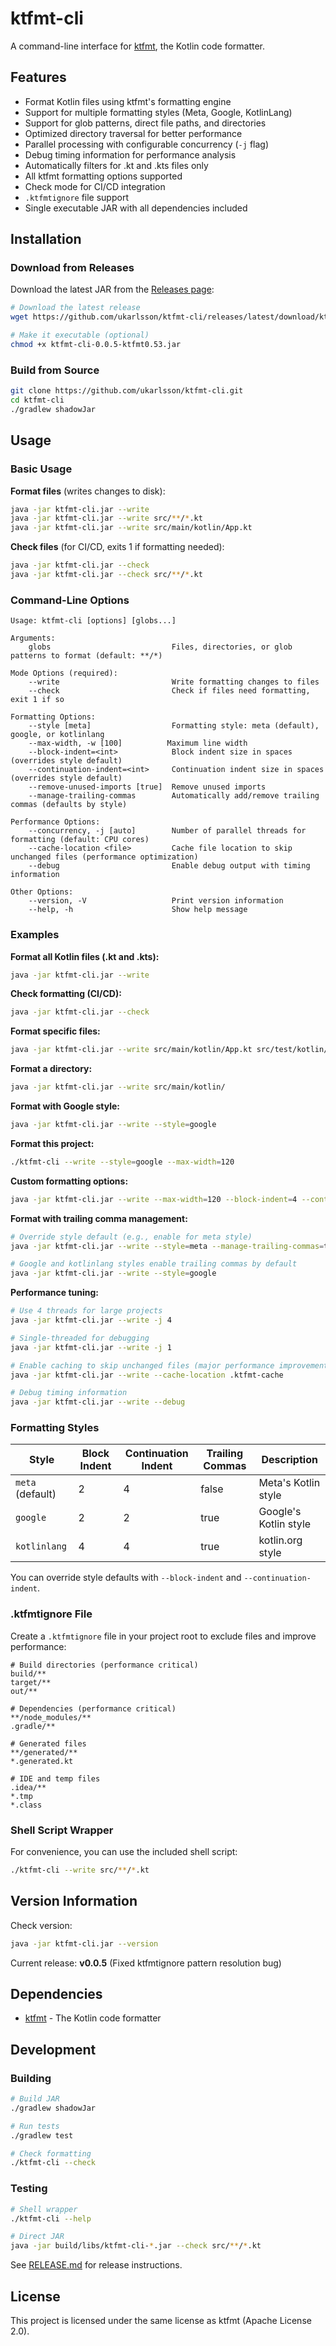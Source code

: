 # ktfmt-cli

A command-line interface for [ktfmt](https://github.com/facebook/ktfmt), the Kotlin code formatter.

## Features

- Format Kotlin files using ktfmt's formatting engine
- Support for multiple formatting styles (Meta, Google, KotlinLang)
- Support for glob patterns, direct file paths, and directories
- Optimized directory traversal for better performance
- Parallel processing with configurable concurrency (`-j` flag)
- Debug timing information for performance analysis
- Automatically filters for .kt and .kts files only
- All ktfmt formatting options supported
- Check mode for CI/CD integration
- `.ktfmtignore` file support
- Single executable JAR with all dependencies included

## Installation

### Download from Releases

Download the latest JAR from the [Releases page](https://github.com/ukarlsson/ktfmt-cli/releases):

```bash
# Download the latest release
wget https://github.com/ukarlsson/ktfmt-cli/releases/latest/download/ktfmt-cli-0.0.5-ktfmt0.53.jar

# Make it executable (optional)
chmod +x ktfmt-cli-0.0.5-ktfmt0.53.jar
```

### Build from Source

```bash
git clone https://github.com/ukarlsson/ktfmt-cli.git
cd ktfmt-cli
./gradlew shadowJar
```

## Usage

### Basic Usage

**Format files** (writes changes to disk):
```bash
java -jar ktfmt-cli.jar --write
java -jar ktfmt-cli.jar --write src/**/*.kt
java -jar ktfmt-cli.jar --write src/main/kotlin/App.kt
```

**Check files** (for CI/CD, exits 1 if formatting needed):
```bash
java -jar ktfmt-cli.jar --check
java -jar ktfmt-cli.jar --check src/**/*.kt
```

### Command-Line Options

```
Usage: ktfmt-cli [options] [globs...]

Arguments:
    globs                           Files, directories, or glob patterns to format (default: **/*)

Mode Options (required):
    --write                         Write formatting changes to files
    --check                         Check if files need formatting, exit 1 if so

Formatting Options:
    --style [meta]                  Formatting style: meta (default), google, or kotlinlang
    --max-width, -w [100]          Maximum line width
    --block-indent=<int>            Block indent size in spaces (overrides style default)
    --continuation-indent=<int>     Continuation indent size in spaces (overrides style default)
    --remove-unused-imports [true]  Remove unused imports
    --manage-trailing-commas        Automatically add/remove trailing commas (defaults by style)

Performance Options:
    --concurrency, -j [auto]        Number of parallel threads for formatting (default: CPU cores)
    --cache-location <file>         Cache file location to skip unchanged files (performance optimization)
    --debug                         Enable debug output with timing information

Other Options:
    --version, -V                   Print version information
    --help, -h                      Show help message
```

### Examples

**Format all Kotlin files (.kt and .kts):**
```bash
java -jar ktfmt-cli.jar --write
```

**Check formatting (CI/CD):**
```bash
java -jar ktfmt-cli.jar --check
```

**Format specific files:**
```bash
java -jar ktfmt-cli.jar --write src/main/kotlin/App.kt src/test/kotlin/AppTest.kt
```

**Format a directory:**
```bash
java -jar ktfmt-cli.jar --write src/main/kotlin/
```

**Format with Google style:**
```bash
java -jar ktfmt-cli.jar --write --style=google
```

**Format this project:**
```bash
./ktfmt-cli --write --style=google --max-width=120
```

**Custom formatting options:**
```bash
java -jar ktfmt-cli.jar --write --max-width=120 --block-indent=4 --continuation-indent=8
```

**Format with trailing comma management:**
```bash
# Override style default (e.g., enable for meta style)
java -jar ktfmt-cli.jar --write --style=meta --manage-trailing-commas=true

# Google and kotlinlang styles enable trailing commas by default
java -jar ktfmt-cli.jar --write --style=google
```

**Performance tuning:**
```bash
# Use 4 threads for large projects
java -jar ktfmt-cli.jar --write -j 4

# Single-threaded for debugging
java -jar ktfmt-cli.jar --write -j 1

# Enable caching to skip unchanged files (major performance improvement)
java -jar ktfmt-cli.jar --write --cache-location .ktfmt-cache

# Debug timing information
java -jar ktfmt-cli.jar --write --debug
```

### Formatting Styles

| Style | Block Indent | Continuation Indent | Trailing Commas | Description |
|-------|--------------|-------------------|-----------------|-------------|
| `meta` (default) | 2 | 4 | false | Meta's Kotlin style |
| `google` | 2 | 2 | true | Google's Kotlin style |
| `kotlinlang` | 4 | 4 | true | kotlin.org style |

You can override style defaults with `--block-indent` and `--continuation-indent`.

### .ktfmtignore File

Create a `.ktfmtignore` file in your project root to exclude files and improve performance:

```
# Build directories (performance critical)
build/**
target/**
out/**

# Dependencies (performance critical)
**/node_modules/**
.gradle/**

# Generated files
**/generated/**
*.generated.kt

# IDE and temp files
.idea/**
*.tmp
*.class
```

### Shell Script Wrapper

For convenience, you can use the included shell script:

```bash
./ktfmt-cli --write src/**/*.kt
```

## Version Information

Check version:
```bash
java -jar ktfmt-cli.jar --version
```

Current release: **v0.0.5** (Fixed ktfmtignore pattern resolution bug)

## Dependencies

- [ktfmt](https://github.com/facebook/ktfmt) - The Kotlin code formatter

## Development

### Building

```bash
# Build JAR
./gradlew shadowJar

# Run tests
./gradlew test

# Check formatting
./ktfmt-cli --check
```

### Testing

```bash
# Shell wrapper
./ktfmt-cli --help

# Direct JAR
java -jar build/libs/ktfmt-cli-*.jar --check src/**/*.kt
```

See [RELEASE.md](RELEASE.md) for release instructions.

## License

This project is licensed under the same license as ktfmt (Apache License 2.0).
